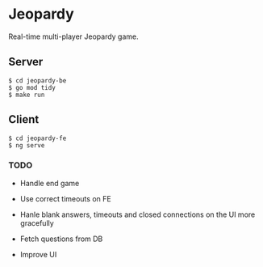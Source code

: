 # Jeopardy

Real-time multi-player Jeopardy game.

## Server

```
$ cd jeopardy-be
$ go mod tidy
$ make run
```

## Client

```
$ cd jeopardy-fe
$ ng serve
```

### TODO 

* Handle end game 

* Use correct timeouts on FE

* Hanle blank answers, timeouts and closed connections on the UI more gracefully 

* Fetch questions from DB

* Improve UI 
